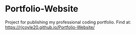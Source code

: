 # Portfolio-Website
Project for publishing my professional coding portfolio.
Find at:
https://rjcoyle20.github.io/Portfolio-Website/
